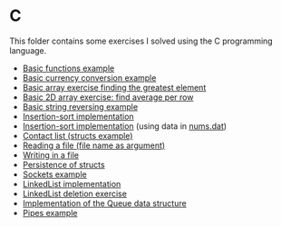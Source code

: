 # C

This folder contains some exercises I solved using the C programming language.

- [Basic functions example](/C/power.c)
- [Basic currency conversion example](/C/currencyConversion.c)
- [Basic array exercise finding the greatest element](/C/greatestElement.c)
- [Basic 2D array exercise: find average per row](/C/average.c)
- [Basic string reversing example](/C/reverse.c)
- [Insertion-sort implementation](/C/insertionSort.c)
- [Insertion-sort implementation](/C/insertionData.c) (using data in [nums.dat](/C/nums.dat))
- [Contact list (structs example)](/C/contactList.c)
- [Reading a file (file name as argument)](/C/readFromFile.c)
- [Writing in a file](/C/writeToFile.c)
- [Persistence of structs](/C/structAndPersistence)
- [Sockets example](/C/structAndPersistence)
- [LinkedList implementation](/C/linkedList.c)
- [LinkedList deletion exercise](/C/linkedListDeletionChallenge.c)
- [Implementation of the Queue data structure](/C/queue.c)
- [Pipes example](/C/pipes.c)